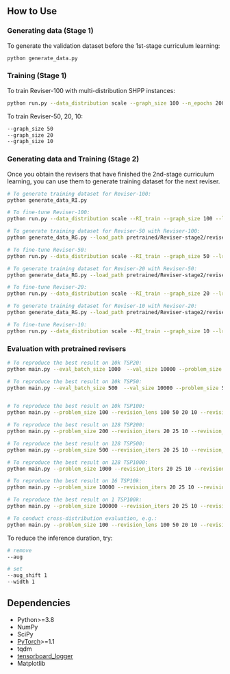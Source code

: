 

## How to Use

### Generating data (Stage 1)

To generate the validation dataset before the 1st-stage curriculum learning:
```bash
python generate_data.py
```

### Training (Stage 1)

To train Reviser-100 with multi-distribution SHPP instances:
```bash
python run.py --data_distribution scale --graph_size 100 --n_epochs 200
```

To train Reviser-50, 20, 10:
```bash
--graph_size 50
--graph_size 20
--graph_size 10
```

### Generating data and Training (Stage 2)

Once you obtain the revisers that have finished the 2nd-stage curriculum learning, you can use them to generate training dataset for the next reviser.

```bash
# To generate training dataset for Reviser-100:
python generate_data_RI.py

# To fine-tune Reviser-100:
python run.py --data_distribution scale --RI_train --graph_size 100 --lr_decay 0.99 --RI_path data/RI_train_tsp/500_RI100_seed1235.pt --load_path pretrained/Reviser-stage1/reviser_100/epoch-199.pt --n_epochs 300 --checkpoint_epochs 100

# To generate training dataset for Reviser-50 with Reviser-100:
python generate_data_RG.py --load_path pretrained/Reviser-stage2/reviser_100/epoch-299.pt --data_path data/RI_train_tsp/500_RI100_seed1235.pt --tgt_size 50 --revision_lens 100 --batch_size 50

# To fine-tune Reviser-50:
python run.py --data_distribution scale --RI_train --graph_size 50 --lr_decay 0.99 --RI_path data/RG_train_tsp/RG50.pt --load_path pretrained/Reviser-stage1/reviser_50/epoch-199.pt --n_epochs 300 --checkpoint_epochs 100

# To generate training dataset for Reviser-20 with Reviser-50:
python generate_data_RG.py --load_path pretrained/Reviser-stage2/reviser_50/epoch-299.pt --data_path data/RG_train_tsp/RG50.pt --tgt_size 20 --revision_lens 50 --batch_size 100 

# To fine-tune Reviser-20:
python run.py --data_distribution scale --RI_train --graph_size 20 --lr_decay 0.99 --RI_path data/RG_train_tsp/RG20.pt --load_path pretrained/Reviser-stage1/reviser_20/epoch-199.pt --n_epochs 300 --checkpoint_epochs 100

# To generate training dataset for Reviser-10 with Reviser-20:
python generate_data_RG.py --load_path pretrained/Reviser-stage2/reviser_20/epoch-299.pt --data_path data/RG_train_tsp/RG20.pt --tgt_size 10 --revision_lens 20 --batch_size 100 

# To fine-tune Reviser-10:
python run.py --data_distribution scale --RI_train --graph_size 10 --lr_decay 0.99 --RI_path data/RG_train_tsp/RG10.pt --load_path pretrained/Reviser-stage1/reviser_10/epoch-99.pt --n_epochs 300 --checkpoint_epochs 100
```


### Evaluation with pretrained revisers

```bash
# To reproduce the best result on 10k TSP20: 
python main.py --eval_batch_size 1000  --val_size 10000 --problem_size 20 --revision_lens 20 10 --revision_iters 10 5 --aug --width 1 --aug_shift 20 --decode_strategy sampling

# To reproduce the best result on 10k TSP50: 
python main.py --eval_batch_size 500  --val_size 10000 --problem_size 50 --revision_lens 50 20 10 --revision_iters 25 10 5 --aug --width 1 --aug_shift 20  --decode_strategy sampling


# To reproduce the best result on 10k TSP100: 
python main.py --problem_size 100 --revision_lens 100 50 20 10 --revision_iters 20 10 10 5 --aug --aug_shift 20 --eval_batch_size 200 --val_size 10000 --decode_strategy sampling

# To reproduce the best result on 128 TSP200: 
python main.py --problem_size 200 --revision_iters 20 25 10 --revision_lens 100 50 20 --aug --aug_shift 1 --width 20 --eval_batch_size 64 --val_size 128 --decode_strategy greedy

# To reproduce the best result on 128 TSP500:
python main.py --problem_size 500 --revision_iters 20 25 10 --revision_lens 100 50 20 --aug --aug_shift 1 --width 20 --eval_batch_size 32 --val_size 128 --decode_strategy greedy

# To reproduce the best result on 128 TSP1000:
python main.py --problem_size 1000 --revision_iters 20 25 10 --revision_lens 100 50 20 --aug --aug_shift 1 --width 20 --eval_batch_size 16 --val_size 128 --decode_strategy greedy

# To reproduce the best result on 16 TSP10k:
python main.py --problem_size 10000 --revision_iters 20 25 10 --revision_lens 100 50 20 --aug --aug_shift 1 --width 1 --eval_batch_size 16 --val_size 16 --decode_strategy greedy

# To reproduce the best result on 1 TSP100k:
python main.py --problem_size 100000 --revision_iters 20 25 10 --revision_lens 100 50 20 --aug --aug_shift 1 --width 1 --eval_batch_size 1 --val_size 1 --decode_strategy greedy

# To conduct cross-distribution evaluation, e.g.:
python main.py --problem_size 100 --revision_lens 100 50 20 10 --revision_iters 20 10 10 5 --aug --aug_shift 1 --width 35 --eval_batch_size 100 --val_size 10000 --decode_strategy sampling --path data/tsp/tsp_uniform100_10000.pkl

```


To reduce the inference duration, try:
```bash
# remove
--aug

# set
--aug_shift 1
--width 1
```

## Dependencies

* Python>=3.8
* NumPy
* SciPy
* [PyTorch](http://pytorch.org/)>=1.1
* tqdm
* [tensorboard_logger](https://github.com/TeamHG-Memex/tensorboard_logger)
* Matplotlib 




